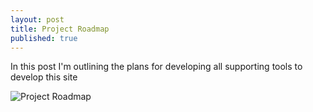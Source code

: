 ```yaml
---
layout: post
title: Project Roadmap
published: true
---
```


In this post I'm outlining the plans for developing all supporting tools to develop this site

![Project Roadmap](https://trello.com/b/IP34qsd1.png "Project Roadmap")
